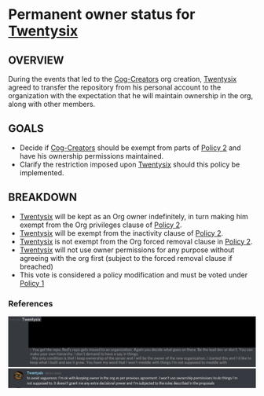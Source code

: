 # Permanent owner status for  [Twentysix](https://github.com/Twentysix26)
## OVERVIEW
During the events that led to the [Cog-Creators](https://github.com/Cog-Creators?) org creation, [Twentysix](https://github.com/Twentysix26) agreed to transfer the repository from his personal account to the organization with the expectation that he will maintain ownership in the org, along with other members.
## GOALS
- Decide if [Cog-Creators](https://github.com/Cog-Creators?) should be exempt from parts of [Policy 2](2.md) and have his ownership permissions maintained.
- Clarify the restriction imposed upon [Twentysix](https://github.com/Twentysix26) should this policy be implemented.

## BREAKDOWN
- [Twentysix](https://github.com/Twentysix26) will be kept as an Org owner indefinitely, in turn making him exempt from the Org privileges clause of [Policy 2](2.md).
- [Twentysix](https://github.com/Twentysix26) will be exempt from the inactivity clause of [Policy 2](2.md).
- [Twentysix](https://github.com/Twentysix26) is not exempt from the Org forced removal clause in [Policy 2](2.md).
- [Twentysix](https://github.com/Twentysix26) will not use owner permissions for any purpose without agreeing with the org first (subject to the forced removal clause if breached)
- This vote is considered a policy modification and must be voted under [Policy 1](1.md)

### References
![Alt text](../.images/org_condition.png?raw=true"Condition")
![Alt text](../.images/twentysix_statement.png?raw=true"Condition")

